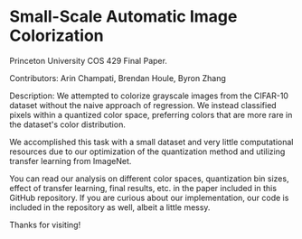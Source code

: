 # Small-Scale Automatic Image Colorization

Princeton University COS 429 Final Paper.

Contributors: 
Arin Champati, Brendan Houle, Byron Zhang

Description: 
We attempted to colorize grayscale images from the CIFAR-10 dataset without the naive approach of regression. We instead classified pixels within a quantized color space, preferring colors that are more rare in the dataset's color distribution.

We accomplished this task with a small dataset and very little computational resources due to our optimization of the quantization method and utilizing transfer learning from ImageNet. 

You can read our analysis on different color spaces, quantization bin sizes, effect of transfer learning, final results, etc. in the paper included in this GitHub repository. If you are curious about our implementation, our code is included in the repository as well, albeit a little messy. 

Thanks for visiting!
